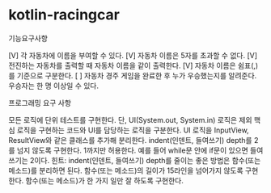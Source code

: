 # kotlin-racingcar
기능요구사항

[V] 각 자동차에 이름을 부여할 수 있다.
[V] 자동차 이름은 5자를 초과할 수 없다.
[V] 전진하는 자동차를 출력할 때 자동차 이름을 같이 출력한다.
[V] 자동차 이름은 쉼표(,)를 기준으로 구분한다.
[ ] 자동차 경주 게임을 완료한 후 누가 우승했는지를 알려준다. 우승자는 한 명 이상일 수 있다.

프로그래밍 요구 사항

모든 로직에 단위 테스트를 구현한다. 단, UI(System.out, System.in) 로직은 제외
핵심 로직을 구현하는 코드와 UI를 담당하는 로직을 구분한다.
UI 로직을 InputView, ResultView와 같은 클래스를 추가해 분리한다.
indent(인덴트, 들여쓰기) depth를 2를 넘지 않도록 구현한다. 1까지만 허용한다.
예를 들어 while문 안에 if문이 있으면 들여쓰기는 2이다.
힌트: indent(인덴트, 들여쓰기) depth를 줄이는 좋은 방법은 함수(또는 메소드)를 분리하면 된다.
함수(또는 메소드)의 길이가 15라인을 넘어가지 않도록 구현한다.
함수(또는 메소드)가 한 가지 일만 잘 하도록 구현한다.